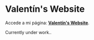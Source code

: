 # Valentín's Website

Accede a mi página: **[Valentín's Website](https://valentinsilvestri.github.io/ValentinSilvestri/)**.

Currently under work..

